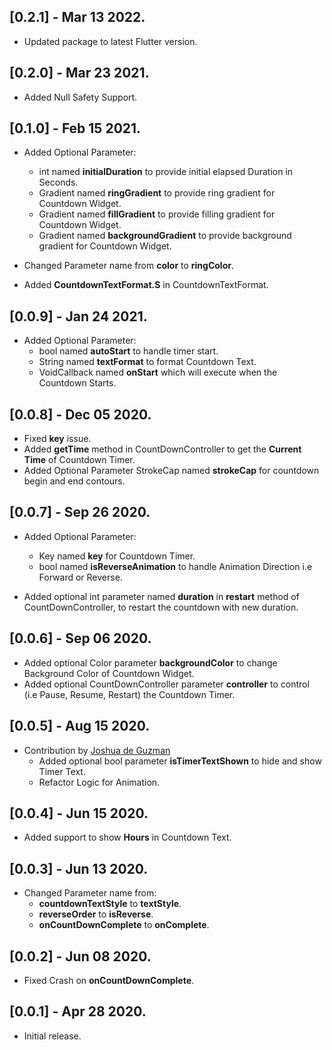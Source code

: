 ## [0.2.1] - Mar 13 2022.
* Updated package to latest Flutter version.

## [0.2.0] - Mar 23 2021.

* Added Null Safety Support.

## [0.1.0] - Feb 15 2021.

* Added Optional Parameter:
    * int named **initialDuration** to provide initial elapsed Duration in Seconds.
    * Gradient named **ringGradient** to provide ring gradient for Countdown Widget.
    * Gradient named **fillGradient** to provide filling gradient for Countdown Widget.
    * Gradient named **backgroundGradient** to provide background gradient for Countdown Widget.

* Changed Parameter name from **color** to **ringColor**.
* Added **CountdownTextFormat.S** in CountdownTextFormat.

## [0.0.9] - Jan 24 2021.

* Added Optional Parameter:
    * bool named **autoStart** to handle timer start.
    * String named **textFormat** to format Countdown Text.
    * VoidCallback named **onStart** which will execute when the Countdown Starts.

## [0.0.8] - Dec 05 2020.

* Fixed **key** issue.
* Added **getTime** method in CountDownController to get the **Current Time** of Countdown Timer.
* Added Optional Parameter StrokeCap named **strokeCap** for countdown begin and end contours.

## [0.0.7] - Sep 26 2020.

* Added Optional Parameter:
    * Key named **key** for Countdown Timer.
    * bool named **isReverseAnimation** to handle Animation Direction i.e Forward or Reverse.

* Added optional int parameter named **duration** in **restart** method of CountDownController, to restart the countdown with new duration.

## [0.0.6] - Sep 06 2020.

* Added optional Color parameter **backgroundColor** to change Background Color of Countdown Widget.
* Added optional CountDownController parameter **controller** to control (i.e Pause, Resume, Restart) the Countdown Timer.

## [0.0.5] - Aug 15 2020.

* Contribution by [Joshua de Guzman](https://github.com/joshuadeguzman)
    * Added optional bool parameter **isTimerTextShown** to hide and show Timer Text.
    * Refactor Logic for Animation.

## [0.0.4] - Jun 15 2020.

* Added support to show **Hours** in Countdown Text.

## [0.0.3] - Jun 13 2020.

* Changed Parameter name from:
    * **countdownTextStyle** to **textStyle**.
    * **reverseOrder** to **isReverse**.
    * **onCountDownComplete** to **onComplete**.

## [0.0.2] - Jun 08 2020.

* Fixed Crash on **onCountDownComplete**.

## [0.0.1] - Apr 28 2020.

* Initial release.
